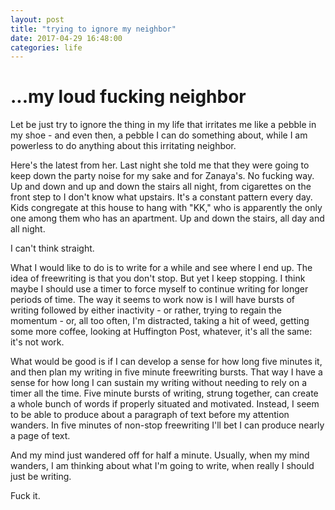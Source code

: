 ```yaml
---
layout: post
title: "trying to ignore my neighbor"
date: 2017-04-29 16:48:00
categories: life
---
```

# ...my loud fucking neighbor

Let be just try to ignore the thing in my life that irritates me like a pebble in my shoe - and even then, a pebble I can do something about, while I am powerless to do anything about this irritating neighbor.

Here's the latest from her. Last night she told me that they were going to keep down the party noise for my sake and for Zanaya's. No fucking way. Up and down and up and down the stairs all night, from cigarettes on the front step to I don't know what upstairs. It's a constant pattern every day. Kids congregate at this house to hang with "KK," who is apparently the only one among them who has an apartment. Up and down the stairs, all day and all night.

I can't think straight.

What I would like to do is to write for a while and see where I end up. The idea of freewriting is that you don't stop. But yet I keep stopping. I think maybe I should use a timer to force myself to continue writing for longer periods of time. The way it seems to work now is I will have bursts of writing followed by either inactivity - or rather, trying to regain the momentum - or, all too often, I'm distracted, taking a hit of weed, getting some more coffee, looking at Huffington Post, whatever, it's all the same: it's not work.

What would be good is if I can develop a sense for how long five minutes it, and then plan my writing in five minute freewriting bursts. That way I have a sense for how long I can sustain my writing without needing to rely on a timer all the time. Five minute bursts of writing, strung together, can create a whole bunch of words if properly situated and motivated. Instead, I seem to be able to produce about a paragraph of text before my attention wanders. In five minutes of non-stop freewriting I'll bet I can produce nearly a page of text.

And my mind just wandered off for half a minute. Usually, when my mind wanders, I am thinking about what I'm going to write, when really I should just be writing.

Fuck it.
